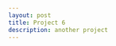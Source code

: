 ```yaml
---
layout: post
title: Project 6
description: another project
---
```


<canvas id='world'></canvas>

<script type="text/javascript" src="https://cdnjs.cloudflare.com/ajax/libs/p5.js/1.4.2/p5.min.js"></script>
<script type="text/javascript" src="/assets/js/world.js"></script>
